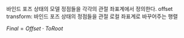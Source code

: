 
바인드 포즈 상태의 모델 정점들을 각각의 관절 좌표계에서 정의한다.
offset transform: 바인드 포즈 상태의 정점들을 관절 로컬 좌표계로 바꾸어주는 행렬 

$Final = Offset \cdot ToRoot$

